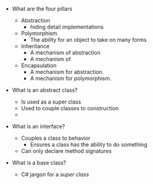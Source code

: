 * What are the four pillars
	* Abstraction
		* hiding detail implementations
	* Polymorphism
		* The ability for an object to take on many forms
	* Inheritance
		* A mechanism of abstraction
		* A mechanism of 
	* Encapsulation
		* A mechanism for abstraction.
		* A mechanism for polymorphism.

		
* What is an abstract class?
	* Is used as a super class
	* Used to couple classes to construction
	* 
* What is an interface?
	* Couples a class to behavior
		* Ensures a class has the ability to do something
	* Can only declare method signatures

* What is a base class?
	* C# jargon for a _super class_
